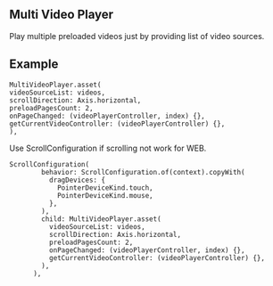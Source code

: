 
## Multi Video Player

Play multiple preloaded videos just by providing list of video sources.

## Example

```
MultiVideoPlayer.asset(
videoSourceList: videos,
scrollDirection: Axis.horizontal,
preloadPagesCount: 2,
onPageChanged: (videoPlayerController, index) {},
getCurrentVideoController: (videoPlayerController) {},
),
```
Use ScrollConfiguration if scrolling not work for WEB.

```
ScrollConfiguration(
        behavior: ScrollConfiguration.of(context).copyWith(
          dragDevices: {
            PointerDeviceKind.touch,
            PointerDeviceKind.mouse,
          },
        ),
        child: MultiVideoPlayer.asset(
          videoSourceList: videos,
          scrollDirection: Axis.horizontal,
          preloadPagesCount: 2,
          onPageChanged: (videoPlayerController, index) {},
          getCurrentVideoController: (videoPlayerController) {},
        ),
      ),
```
